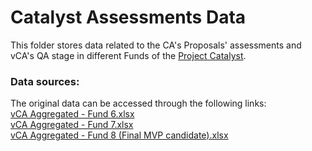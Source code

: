 # Catalyst Assessments Data

This folder stores data related to the CA's Proposals' assessments and vCA's QA stage in different Funds of the [Project Catalyst](https://cardano.ideascale.com/c/).

### Data sources:
The original data can be accessed through the following links:\
[vCA Aggregated - Fund 6.xlsx](https://docs.google.com/spreadsheets/d/17H7j3ucqJ-0DQN9B44RuS8ehfXaw20-A/edit?usp=sharing&ouid=107165483061448659924&rtpof=true&sd=true)\
[vCA Aggregated - Fund 7.xlsx](https://docs.google.com/spreadsheets/d/1UTKpi1uDx3ZLmnhC_YRrFtUBHgTmB1gx/edit?usp=sharing&ouid=107165483061448659924&rtpof=true&sd=true)\
[vCA Aggregated - Fund 8 (Final MVP candidate).xlsx](https://docs.google.com/spreadsheets/d/1hHp4YTEvEuOtXHZzlGESBx-UtOtd9pxjbXWXzDpyY6I/edit?usp=sharing)
